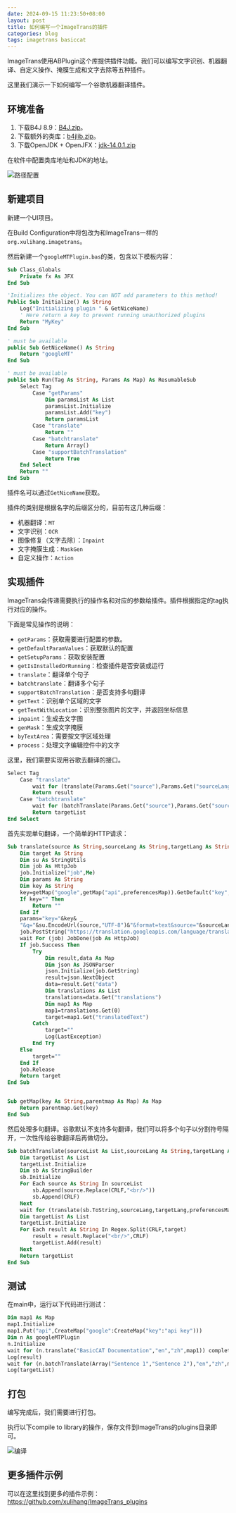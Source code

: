```yaml
---
date: 2024-09-15 11:23:50+08:00
layout: post
title: 如何编写一个ImageTrans的插件
categories: blog
tags: imagetrans basiccat
---
```


ImageTrans使用ABPlugin这个库提供插件功能。我们可以编写文字识别、机器翻译、自定义操作、掩膜生成和文字去除等五种插件。

这里我们演示一下如何编写一个谷歌机器翻译插件。

## 环境准备

1. 下载B4J 8.9：[B4J.zip](https://github.com/xulihang/misc/releases/download/builds/B4J.zip)。
2. 下载额外的类库：[b4jlib.zip](https://github.com/xulihang/misc/releases/download/builds/b4jlib.zip)。
3. 下载OpenJDK + OpenJFX：[jdk-14.0.1.zip](https://www.b4x.com/b4j/files/java/jdk-14.0.1.zip)


在软件中配置类库地址和JDK的地址。

![路径配置](/album/B4J/path.jpg)


## 新建项目

新建一个UI项目。

在Build Configuration中将包改为和ImageTrans一样的`org.xulihang.imagetrans`。

然后新建一个`googleMTPlugin.bas`的类，包含以下模板内容：

```vb
Sub Class_Globals
	Private fx As JFX
End Sub

'Initializes the object. You can NOT add parameters to this method!
Public Sub Initialize() As String
	Log("Initializing plugin " & GetNiceName)
	' Here return a key to prevent running unauthorized plugins
	Return "MyKey"
End Sub

' must be available
public Sub GetNiceName() As String
	Return "googleMT"
End Sub

' must be available
public Sub Run(Tag As String, Params As Map) As ResumableSub
	Select Tag
		Case "getParams"
			Dim paramsList As List
			paramsList.Initialize
			paramsList.Add("key")
			Return paramsList
		Case "translate"
			Return ""
		Case "batchtranslate"
			Return Array()
		Case "supportBatchTranslation"
			Return True
	End Select
	Return ""
End Sub
```

插件名可以通过`GetNiceName`获取。

插件的类别是根据名字的后缀区分的，目前有这几种后缀：

* 机器翻译：`MT`
* 文字识别：`OCR`
* 图像修复（文字去除）：`Inpaint`
* 文字掩膜生成：`MaskGen`
* 自定义操作：`Action`

## 实现插件

ImageTrans会传递需要执行的操作名和对应的参数给插件。插件根据指定的tag执行对应的操作。

下面是常见操作的说明：

* `getParams`：获取需要进行配置的参数。
* `getDefaultParamValues`：获取默认的配置
* `getSetupParams`：获取安装配置
* `getIsInstalledOrRunning`：检查插件是否安装或运行
* `translate`：翻译单个句子
* `batchtranslate`：翻译多个句子
* `supportBatchTranslation`：是否支持多句翻译
* `getText`：识别单个区域的文字
* `getTextWithLocation`：识别整张图片的文字，并返回坐标信息
* `inpaint`：生成去文字图
* `genMask`：生成文字掩膜
* `byTextArea`：需要按文字区域处理
* `process`：处理文字编辑控件中的文字


这里，我们需要实现用谷歌去翻译的接口。


```vb
Select Tag
	Case "translate"
		wait for (translate(Params.Get("source"),Params.Get("sourceLang"),Params.Get("targetLang"),Params.Get("preferencesMap"))) complete (result As String)
		Return result
	Case "batchtranslate"
		wait for (batchTranslate(Params.Get("source"),Params.Get("sourceLang"),Params.Get("targetLang"),Params.Get("preferencesMap"))) complete (targetList As List)
		Return targetList
End Select
```

首先实现单句翻译，一个简单的HTTP请求：

```vb
Sub translate(source As String,sourceLang As String,targetLang As String,preferencesMap As Map) As ResumableSub
	Dim target As String
	Dim su As StringUtils
	Dim job As HttpJob
	job.Initialize("job",Me)
	Dim params As String
	Dim key As String
	key=getMap("google",getMap("api",preferencesMap)).GetDefault("key","")
	If key="" Then
		Return ""
	End If
	params="key="&key& _
	"&q="&su.EncodeUrl(source,"UTF-8")&"&format=text&source="&sourceLang&"&target="&targetLang
	job.PostString("https://translation.googleapis.com/language/translate/v2",params)
	wait For (job) JobDone(job As HttpJob)
	If job.Success Then
		Try
			Dim result,data As Map
			Dim json As JSONParser
			json.Initialize(job.GetString)
			result=json.NextObject
			data=result.Get("data")
			Dim translations As List
			translations=data.Get("translations")
			Dim map1 As Map
			map1=translations.Get(0)
			target=map1.Get("translatedText")
		Catch
			target=""
			Log(LastException)
		End Try
	Else
		target=""
	End If
	job.Release
	Return target
End Sub


Sub getMap(key As String,parentmap As Map) As Map
	Return parentmap.Get(key)
End Sub
```

然后处理多句翻译。谷歌默认不支持多句翻译，我们可以将多个句子以分割符号隔开，一次性传给谷歌翻译后再做切分。

```vb
Sub batchTranslate(sourceList As List,sourceLang As String,targetLang As String,preferencesMap As Map) As ResumableSub
	Dim targetList As List
	targetList.Initialize
	Dim sb As StringBuilder
	sb.Initialize
	For Each source As String In sourceList
		sb.Append(source.Replace(CRLF,"<br/>"))
		sb.Append(CRLF)
	Next
	wait for (translate(sb.ToString,sourceLang,targetLang,preferencesMap)) Complete (target As String)
	Dim targetList As List
	targetList.Initialize
	For Each result As String In Regex.Split(CRLF,target)
		result = result.Replace("<br/>",CRLF)
		targetList.Add(result)
	Next
	Return targetList
End Sub
```

## 测试

在main中，运行以下代码进行测试：

```vb
Dim map1 As Map
map1.Initialize
map1.Put("api",CreateMap("google":CreateMap("key":"api key")))
Dim n As googleMTPlugin
n.Initialize
wait for (n.translate("BasicCAT Documentation","en","zh",map1)) complete (result As String)
Log(result)
wait for (n.batchTranslate(Array("Sentence 1","Sentence 2"),"en","zh",map1)) complete (targetList As List)
Log(targetList)
```

## 打包

编写完成后，我们需要进行打包。

执行以下compile to library的操作，保存文件到ImageTrans的plugins目录即可。


![编译](/album/B4J/compile-to-library.jpg)


## 更多插件示例

可以在这里找到更多的插件示例：<https://github.com/xulihang/ImageTrans_plugins>